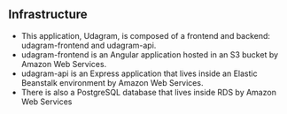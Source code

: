 ## Infrastructure

- This application, Udagram, is composed of a frontend and backend: udagram-frontend and
  udagram-api.
- udagram-frontend is an Angular application hosted in an S3 bucket by Amazon Web Services.
- udagram-api is an Express application that lives inside an Elastic Beanstalk environment by
  Amazon Web Services.
- There is also a PostgreSQL database that lives inside RDS by Amazon Web Services
